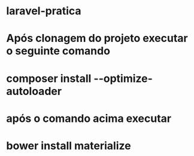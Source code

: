 # laravel-pratica

# Após clonagem do projeto executar o seguinte comando
# composer install --optimize-autoloader
# após o comando acima executar
# bower install materialize